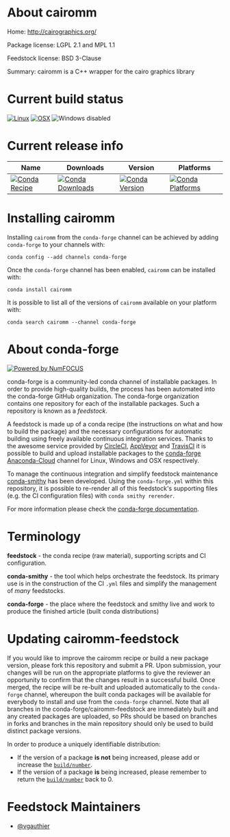<!--
# -*- mode: jinja -*-
-->

About cairomm
=============

Home: http://cairographics.org/

Package license: LGPL 2.1 and MPL 1.1

Feedstock license: BSD 3-Clause

Summary: cairomm is a C++ wrapper for the cairo graphics library



Current build status
====================

[![Linux](https://img.shields.io/circleci/project/github/conda-forge/cairomm-feedstock/master.svg?label=Linux)](https://circleci.com/gh/conda-forge/cairomm-feedstock)
[![OSX](https://img.shields.io/travis/conda-forge/cairomm-feedstock/master.svg?label=macOS)](https://travis-ci.org/conda-forge/cairomm-feedstock)
![Windows disabled](https://img.shields.io/badge/Windows-disabled-lightgrey.svg)

Current release info
====================

| Name | Downloads | Version | Platforms |
| --- | --- | --- | --- |
| [![Conda Recipe](https://img.shields.io/badge/recipe-cairomm-green.svg)](https://anaconda.org/conda-forge/cairomm) | [![Conda Downloads](https://img.shields.io/conda/dn/conda-forge/cairomm.svg)](https://anaconda.org/conda-forge/cairomm) | [![Conda Version](https://img.shields.io/conda/vn/conda-forge/cairomm.svg)](https://anaconda.org/conda-forge/cairomm) | [![Conda Platforms](https://img.shields.io/conda/pn/conda-forge/cairomm.svg)](https://anaconda.org/conda-forge/cairomm) |

Installing cairomm
==================

Installing `cairomm` from the `conda-forge` channel can be achieved by adding `conda-forge` to your channels with:

```
conda config --add channels conda-forge
```

Once the `conda-forge` channel has been enabled, `cairomm` can be installed with:

```
conda install cairomm
```

It is possible to list all of the versions of `cairomm` available on your platform with:

```
conda search cairomm --channel conda-forge
```


About conda-forge
=================

[![Powered by NumFOCUS](https://img.shields.io/badge/powered%20by-NumFOCUS-orange.svg?style=flat&colorA=E1523D&colorB=007D8A)](http://numfocus.org)

conda-forge is a community-led conda channel of installable packages.
In order to provide high-quality builds, the process has been automated into the
conda-forge GitHub organization. The conda-forge organization contains one repository
for each of the installable packages. Such a repository is known as a *feedstock*.

A feedstock is made up of a conda recipe (the instructions on what and how to build
the package) and the necessary configurations for automatic building using freely
available continuous integration services. Thanks to the awesome service provided by
[CircleCI](https://circleci.com/), [AppVeyor](https://www.appveyor.com/)
and [TravisCI](https://travis-ci.org/) it is possible to build and upload installable
packages to the [conda-forge](https://anaconda.org/conda-forge)
[Anaconda-Cloud](https://anaconda.org/) channel for Linux, Windows and OSX respectively.

To manage the continuous integration and simplify feedstock maintenance
[conda-smithy](https://github.com/conda-forge/conda-smithy) has been developed.
Using the ``conda-forge.yml`` within this repository, it is possible to re-render all of
this feedstock's supporting files (e.g. the CI configuration files) with ``conda smithy rerender``.

For more information please check the [conda-forge documentation](https://conda-forge.org/docs/).

Terminology
===========

**feedstock** - the conda recipe (raw material), supporting scripts and CI configuration.

**conda-smithy** - the tool which helps orchestrate the feedstock.
                   Its primary use is in the construction of the CI ``.yml`` files
                   and simplify the management of *many* feedstocks.

**conda-forge** - the place where the feedstock and smithy live and work to
                  produce the finished article (built conda distributions)


Updating cairomm-feedstock
==========================

If you would like to improve the cairomm recipe or build a new
package version, please fork this repository and submit a PR. Upon submission,
your changes will be run on the appropriate platforms to give the reviewer an
opportunity to confirm that the changes result in a successful build. Once
merged, the recipe will be re-built and uploaded automatically to the
`conda-forge` channel, whereupon the built conda packages will be available for
everybody to install and use from the `conda-forge` channel.
Note that all branches in the conda-forge/cairomm-feedstock are
immediately built and any created packages are uploaded, so PRs should be based
on branches in forks and branches in the main repository should only be used to
build distinct package versions.

In order to produce a uniquely identifiable distribution:
 * If the version of a package **is not** being increased, please add or increase
   the [``build/number``](https://conda.io/docs/user-guide/tasks/build-packages/define-metadata.html#build-number-and-string).
 * If the version of a package **is** being increased, please remember to return
   the [``build/number``](https://conda.io/docs/user-guide/tasks/build-packages/define-metadata.html#build-number-and-string)
   back to 0.

Feedstock Maintainers
=====================

* [@vgauthier](https://github.com/vgauthier/)

